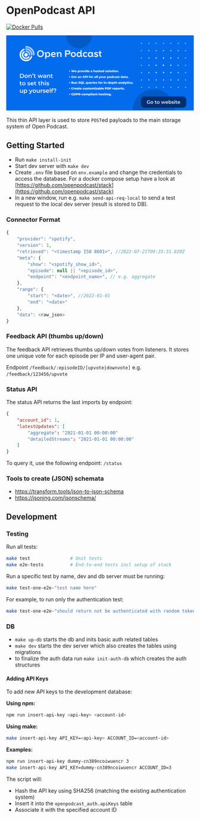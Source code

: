 # OpenPodcast API

[![Docker Pulls](https://img.shields.io/docker/pulls/openpodcast/api?color=%23099cec&logo=Docker)](https://hub.docker.com/r/openpodcast/api)

[![OpenPodcast Banner](https://raw.githubusercontent.com/openpodcast/banner/main/openpodcast-banner.png)](https://openpodcast.app/)

This thin API layer is used to store `POST`ed payloads to the main storage
system of Open Podcast.

## Getting Started

-   Run `make install-init`
-   Start dev server with `make dev`
-   Create `.env` file based on `env.example` and change the credentials to access the database. For a docker compose setup have a look at [https://github.com/openpodcast/stack](https://github.com/openpodcast/stack)
-   In a new window, run e.g. `make send-api-req-local` to send a test request to the local dev server (result is stored to DB).

### Connector Format

```javascript
{
    "provider": "spotify",
    "version": 1,
    "retrieved": "<timestamp ISO 8601>", //2022-07-21T09:35:31.820Z
    "meta": {
        "show": "<spotify_show_id>",
        "episode": null || "<episode_id>",
        "endpoint": "<endpoint_name>", // e.g. aggregate
    },
    "range": {
        "start": "<date>", //2022-01-01
        "end": "<date>"
    },
    "data": <raw_json>
}
```

### Feedback API (thumbs up/down)

The feedback API retrieves thumbs up/down votes from listeners.
It stores one unique vote for each episode per IP and user-agent pair.

Endpoint `/feedback/:episodeID/[upvote|downvote]`
e.g. `/feedback/123456/upvote`

### Status API

The status API returns the last imports by endpoint:

```json
{
    "account_id": 1,
    "latestUpdates": [
        "aggregate": "2021-01-01 00:00:00"
        "detailedStreams": "2021-01-01 00:00:00"
    ]
}
```

To query it, use the following endpoint: `/status`

### Tools to create (JSON) schemata

-   <https://transform.tools/json-to-json-schema>
-   <https://jsoning.com/jsonschema/>

## Development

### Testing

Run all tests:
```bash
make test               # Unit tests
make e2e-tests          # End-to-end tests incl setup of stack
```

Run a specific test by name, dev and db server must be running:
```bash
make test-one-e2e-"test name here"
```

For example, to run only the authentication test:
```bash
make test-one-e2e-"should return not be authenticated with random token"
```

### DB

- `make up-db` starts the db and inits basic auth related tables
- `make dev` starts the dev server which also creates the tables using migrations
- to finalize the auth data run `make init-auth-db` which creates the auth structures

#### Adding API Keys

To add new API keys to the development database:

**Using npm:**
```bash
npm run insert-api-key <api-key> <account-id>
```

**Using make:**
```bash
make insert-api-key API_KEY=<api-key> ACCOUNT_ID=<account-id>
```

**Examples:**
```bash
npm run insert-api-key dummy-cn389ncoiwuencr 3
make insert-api-key API_KEY=dummy-cn389ncoiwuencr ACCOUNT_ID=3
```

The script will:
- Hash the API key using SHA256 (matching the existing authentication system)
- Insert it into the `openpodcast_auth.apiKeys` table
- Associate it with the specified account ID